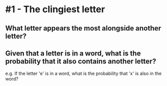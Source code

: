 # #1 - The clingiest letter

## What letter appears the most alongside another letter?

## Given that a letter is in a word, what is the probability that it also contains another letter?

e.g. If the letter 'e' is in a word, what is the probability that 'x' is also in the word?